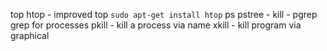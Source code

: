 top
htop - improved top 
```sudo apt-get install htop```
ps
pstree - 
kill -
pgrep grep for processes
pkill - kill a process via name
xkill - kill program via graphical

